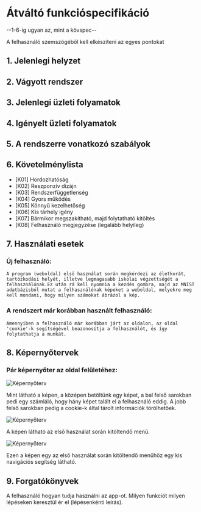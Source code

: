 # Átváltó funkcióspecifikáció

--1-6-ig ugyan az, mint a kövspec--

A felhasználó szemszögéből kell elkészíteni az egyes pontokat

## 1. Jelenlegi helyzet





## 2. Vágyott rendszer






## 3. Jelenlegi üzleti folyamatok







## 4. Igényelt üzleti folyamatok






## 5. A rendszerre vonatkozó szabályok






## 6. Követelménylista

* [K01] Hordozhatóság
* [K02] Reszponzív dizájn
* [K03] Rendszerfüggetlenség
* [K04] Gyors működés
* [K05] Könnyű kezelhetőség
* [K06] Kis tárhely igény
* [K07] Bármikor megszakítható, majd folytatható kitöltés
* [K08] Felhasználó megjegyzése (legalább helyileg)



## 7. Használati esetek

### Új felhasználó:

    A program (weboldal) első használat során megkérdezi az életkorát, tartózkodási helyét, illetve legmagasabb iskolai végzettségét a felhasználónak.Ez után rá kell nyomnia a kezdés gombra, majd az MNIST adatbázisból mutat a felhasználónak képeket a weboldal, melyekre meg kell mondani, hogy milyen számokat ábrázol a kép.


### A rendszert már korábban használt felhasználó:
    Amennyiben a felhasználó már korábban járt az oldalon, az oldal 'cookie'-k segítségével beazonosítja a felhasználót, és így folytathatja a munkát.




## 8. Képernyőtervek

### Pár képernyőter az oldal felületéhez:

![Képernyőterv](/images/kepernyoterv1.png)

Mint látható a képen, a középen betöltünk egy képet, a bal felső sarokban pedi egy számláló, hogy hány képet talált el a felhasználó eddig. A jobb felső sarokban pedig a cookie-k által tárolt információk törölhetőek.

![Képernyőterv](/images/kepernyoterv2.png)

A képen látható az első használat során kitöltendő menű.

![Képernyőterv](/images/kepernyoterv3.png)

Ezen a képen egy az első használat során kitöltendő menűhöz egy kis navigációs segítség látható.





## 9. Forgatókönyvek


A felhasználó hogyan tudja használni az app-ot.
Milyen funkciót milyen lépéseken keresztül ér el (lépésenkénti leírás).


